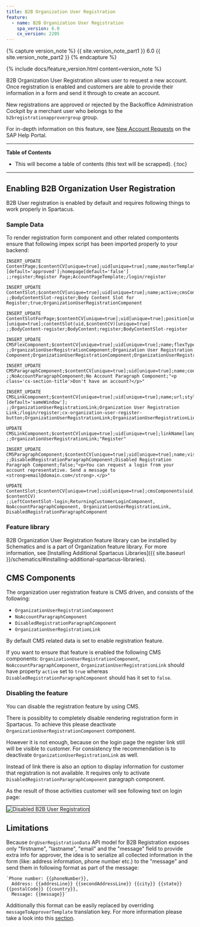 ```yaml
---
title: B2B Organization User Registration
feature:
  - name: B2B Organization User Registration
    spa_version: 6.0
    cx_version: 2205
---
```


{% capture version_note %}
{{ site.version_note_part1 }} 6.0 {{ site.version_note_part2 }}
{% endcapture %}

{% include docs/feature_version.html content=version_note %}

B2B Organization User Registration allows user to request a new account. Once registration is enabled and customers are able to provide their information in a form and send it through to create an account.

New registrations are approved or rejected by the Backoffice Administration Cockpit by a merchant user who belongs to the `b2bregistrationapprovergroup` group.

For in-depth information on this feature, see [New Account Requests](https://help.sap.com/docs/SAP_COMMERCE/4c33bf189ab9409e84e589295c36d96e/8ac2d88f86691014858efbd2faa52a92.html) on the SAP Help Portal.

---

**Table of Contents**

- This will become a table of contents (this text will be scrapped).
  {:toc}

---

## Enabling B2B Organization User Registration

B2B User registration is enabled by default and requires following things to work properly in Spartacus.

### Sample Data

To render registration form component and other related compontents ensure that following impex script has been imported properly to your backend:

```
INSERT_UPDATE ContentPage;$contentCV[unique=true];uid[unique=true];name;masterTemplate(uid,$contentCV);label;defaultPage[default='true'];approvalStatus(code)[default='approved'];homepage[default='false']
;;register;Register Page;AccountPageTemplate;/login/register

INSERT_UPDATE ContentSlot;$contentCV[unique=true];uid[unique=true];name;active;cmsComponents(&componentRef)
;;BodyContentSlot-register;Body Content Slot for Register;true;OrganizationUserRegistrationComponent

INSERT_UPDATE ContentSlotForPage;$contentCV[unique=true];uid[unique=true];position[unique=true];page(uid,$contentCV)[unique=true];contentSlot(uid,$contentCV)[unique=true]
;;BodyContent-register;BodyContent;register;BodyContentSlot-register

INSERT_UPDATE CMSFlexComponent;$contentCV[unique=true];uid[unique=true];name;flexType;&componentRef
;;OrganizationUserRegistrationComponent;Organization User Registration Component;OrganizationUserRegistrationComponent;OrganizationUserRegistrationComponent

INSERT_UPDATE CMSParagraphComponent;$contentCV[unique=true];uid[unique=true];name;content
;;NoAccountParagraphComponent;No Account Paragraph Component;"<p class='cx-section-title'>Don't have an account?</p>"

INSERT_UPDATE CMSLinkComponent;$contentCV[unique=true];uid[unique=true];name;url;styleClasses;&linkRef;&componentRef;target(code)[default='sameWindow'];
;;OrganizationUserRegistrationLink;Organization User Registration Link;/login/register;cx-organization-user-register-button;OrganizationUserRegistrationLink;OrganizationUserRegistrationLink;

UPDATE CMSLinkComponent;$contentCV[unique=true];uid[unique=true];linkName[lang=en]
;;OrganizationUserRegistrationLink;"Register"

INSERT_UPDATE CMSParagraphComponent;$contentCV[unique=true];uid[unique=true];name;visible;content
;;DisabledRegistrationParagraphComponent;Disabled Registration Paragraph Component;false;"<p>You can request a login from your account representative. Send a message to <strong>email@domain.com</strong>.</p>"

UPDATE ContentSlot;$contentCV[unique=true];uid[unique=true];cmsComponents(uid, $contentCV)
;;LeftContentSlot-login;ReturningCustomerLoginComponent, NoAccountParagraphComponent, OrganizationUserRegistrationLink, DisabledRegistrationParagraphComponent
```

### Feature library

B2B Organization User Registration feature library can be installed by Schematics and is a part of Organization feature library. For more information, see [Installing Additional Spartacus Libraries]({{ site.baseurl }}/schematics/#installing-additional-spartacus-libraries).

## CMS Components

The organization user registration feature is CMS driven, and consists of the following:

- `OrganizationUserRegistrationComponent`
- `NoAccountParagraphComponent`
- `DisabledRegistrationParagraphComponent`
- `OrganizationUserRegistrationLink`

By default CMS related data is set to enable registration feature.

If you want to ensure that feature is enabled the following CMS components: `OrganizationUserRegistrationComponent`, `NoAccountParagraphComponent`, `OrganizationUserRegistrationLink` should have property `active` set to `true` whereas `DisabledRegistrationParagraphComponent` should has it set to `false`.

### Disabling the feature

You can disable the registration feature by using CMS.

There is possiblity to completely disable rendering registration form in Spartacus. To achieve this please deactivate `OrganizationUserRegistrationComponent` component.

However it is not enough, because on the login page the register link still will be visible to customer. For consistency the recommendation is to deactivate `OrganizationUserRegistrationLink` as well.

Instead of link there is also an option to display information for customer that registration is not available. It requires only to activate `DisabledRegistrationParagraphComponent` paragraph component.

As the result of those activities customer will see following text on login page:

<img src="{{ site.baseurl }}/assets/images/b2b-user-registration-disabled.png" alt="Disabled B2B User Registration" border="1px" />

## Limitations

Because `OrgUserRegistrationData` API model for B2B Registration exposes only "firstname", "lastname",
"email" and the "message" field to provide extra info for approver, the idea is to serialize all collected information in the form (like: address information, phone number etc.) to the "message" and send them in following format as part of the message:

```
`Phone number: {{phoneNumber}},
  Address: {{addresLine}} {{secondAddressLine}} {{city}} {{state}} {{postalCode}} {{country}},
  Message: {{message}}`
```

Additionally this format can be easily replaced by overriding `messageToApproverTemplate` translation key. For more information please take a look into this [section](https://sap.github.io/spartacus-docs/i18n/#overwriting-individual-translations).

